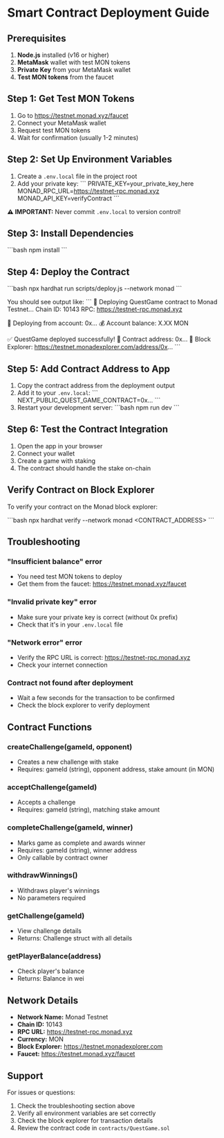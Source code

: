 # Smart Contract Deployment Guide

## Prerequisites

1. **Node.js** installed (v16 or higher)
2. **MetaMask** wallet with test MON tokens
3. **Private Key** from your MetaMask wallet
4. **Test MON tokens** from the faucet

## Step 1: Get Test MON Tokens

1. Go to https://testnet.monad.xyz/faucet
2. Connect your MetaMask wallet
3. Request test MON tokens
4. Wait for confirmation (usually 1-2 minutes)

## Step 2: Set Up Environment Variables

1. Create a `.env.local` file in the project root
2. Add your private key:
   \`\`\`
   PRIVATE_KEY=your_private_key_here
   MONAD_RPC_URL=https://testnet-rpc.monad.xyz
   MONAD_API_KEY=verifyContract
   \`\`\`

**⚠️ IMPORTANT:** Never commit `.env.local` to version control!

## Step 3: Install Dependencies

\`\`\`bash
npm install
\`\`\`

## Step 4: Deploy the Contract

\`\`\`bash
npx hardhat run scripts/deploy.js --network monad
\`\`\`

You should see output like:
\`\`\`
🚀 Deploying QuestGame contract to Monad Testnet...
Chain ID: 10143
RPC: https://testnet-rpc.monad.xyz

📝 Deploying from account: 0x...
💰 Account balance: X.XX MON

✅ QuestGame deployed successfully!
📍 Contract address: 0x...
🔗 Block Explorer: https://testnet.monadexplorer.com/address/0x...
\`\`\`

## Step 5: Add Contract Address to App

1. Copy the contract address from the deployment output
2. Add it to your `.env.local`:
   \`\`\`
   NEXT_PUBLIC_QUEST_GAME_CONTRACT=0x...
   \`\`\`
3. Restart your development server:
   \`\`\`bash
   npm run dev
   \`\`\`

## Step 6: Test the Contract Integration

1. Open the app in your browser
2. Connect your wallet
3. Create a game with staking
4. The contract should handle the stake on-chain

## Verify Contract on Block Explorer

To verify your contract on the Monad block explorer:

\`\`\`bash
npx hardhat verify --network monad <CONTRACT_ADDRESS>
\`\`\`

## Troubleshooting

### "Insufficient balance" error
- You need test MON tokens to deploy
- Get them from the faucet: https://testnet.monad.xyz/faucet

### "Invalid private key" error
- Make sure your private key is correct (without 0x prefix)
- Check that it's in your `.env.local` file

### "Network error" error
- Verify the RPC URL is correct: https://testnet-rpc.monad.xyz
- Check your internet connection

### Contract not found after deployment
- Wait a few seconds for the transaction to be confirmed
- Check the block explorer to verify deployment

## Contract Functions

### createChallenge(gameId, opponent)
- Creates a new challenge with stake
- Requires: gameId (string), opponent address, stake amount (in MON)

### acceptChallenge(gameId)
- Accepts a challenge
- Requires: gameId (string), matching stake amount

### completeChallenge(gameId, winner)
- Marks game as complete and awards winner
- Requires: gameId (string), winner address
- Only callable by contract owner

### withdrawWinnings()
- Withdraws player's winnings
- No parameters required

### getChallenge(gameId)
- View challenge details
- Returns: Challenge struct with all details

### getPlayerBalance(address)
- Check player's balance
- Returns: Balance in wei

## Network Details

- **Network Name:** Monad Testnet
- **Chain ID:** 10143
- **RPC URL:** https://testnet-rpc.monad.xyz
- **Currency:** MON
- **Block Explorer:** https://testnet.monadexplorer.com
- **Faucet:** https://testnet.monad.xyz/faucet

## Support

For issues or questions:
1. Check the troubleshooting section above
2. Verify all environment variables are set correctly
3. Check the block explorer for transaction details
4. Review the contract code in `contracts/QuestGame.sol`
